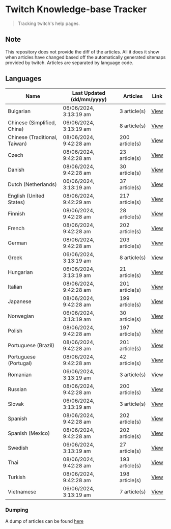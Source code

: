# Twitch Knowledge-base Tracker
> Tracking twitch's help pages. 

## Note
This repository does not provide the diff of the articles. All it does it show when articles have changed based
off the automatically generated sitemaps provided by twitch. Articles are separated by language code.

## Languages

| Name                          | Last Updated (dd/mm/yyyy) | Articles       | Link                   |
|-------------------------------|---------------------------|----------------|------------------------|
| Bulgarian                     | 06/06/2024, 3:13:19 am    | 3 article(s)   | [View](docs/bg.md)     |
| Chinese (Simplified, China)   | 06/06/2024, 3:13:19 am    | 8 article(s)   | [View](docs/zh_CN.md)  |
| Chinese (Traditional, Taiwan) | 08/06/2024, 9:42:28 am    | 200 article(s) | [View](docs/zh_TW.md)  |
| Czech                         | 08/06/2024, 9:42:28 am    | 23 article(s)  | [View](docs/cs.md)     |
| Danish                        | 08/06/2024, 9:42:28 am    | 30 article(s)  | [View](docs/da.md)     |
| Dutch (Netherlands)           | 06/06/2024, 3:13:19 am    | 37 article(s)  | [View](docs/nl_NL.md)  |
| English (United States)       | 08/06/2024, 9:42:29 am    | 217 article(s) | [View](docs/en_US.md)  |
| Finnish                       | 08/06/2024, 9:42:28 am    | 28 article(s)  | [View](docs/fi.md)     |
| French                        | 08/06/2024, 9:42:28 am    | 202 article(s) | [View](docs/fr.md)     |
| German                        | 08/06/2024, 9:42:28 am    | 203 article(s) | [View](docs/de.md)     |
| Greek                         | 06/06/2024, 3:13:19 am    | 8 article(s)   | [View](docs/el.md)     |
| Hungarian                     | 06/06/2024, 3:13:19 am    | 21 article(s)  | [View](docs/hu.md)     |
| Italian                       | 08/06/2024, 9:42:28 am    | 201 article(s) | [View](docs/it.md)     |
| Japanese                      | 08/06/2024, 9:42:28 am    | 199 article(s) | [View](docs/ja.md)     |
| Norwegian                     | 06/06/2024, 3:13:19 am    | 30 article(s)  | [View](docs/no.md)     |
| Polish                        | 08/06/2024, 9:42:28 am    | 197 article(s) | [View](docs/pl.md)     |
| Portuguese (Brazil)           | 08/06/2024, 9:42:28 am    | 201 article(s) | [View](docs/pt_BR.md)  |
| Portuguese (Portugal)         | 08/06/2024, 9:42:28 am    | 42 article(s)  | [View](docs/pt_PT.md)  |
| Romanian                      | 06/06/2024, 3:13:19 am    | 3 article(s)   | [View](docs/ro.md)     |
| Russian                       | 08/06/2024, 9:42:28 am    | 200 article(s) | [View](docs/ru.md)     |
| Slovak                        | 06/06/2024, 3:13:19 am    | 3 article(s)   | [View](docs/sk.md)     |
| Spanish                       | 08/06/2024, 9:42:28 am    | 202 article(s) | [View](docs/es.md)     |
| Spanish (Mexico)              | 08/06/2024, 9:42:28 am    | 202 article(s) | [View](docs/es_MX.md)  |
| Swedish                       | 06/06/2024, 3:13:19 am    | 27 article(s)  | [View](docs/sv.md)     |
| Thai                          | 08/06/2024, 9:42:28 am    | 193 article(s) | [View](docs/th.md)     |
| Turkish                       | 08/06/2024, 9:42:28 am    | 198 article(s) | [View](docs/tr.md)     |
| Vietnamese                    | 06/06/2024, 3:13:19 am    | 7 article(s)   | [View](docs/vi.md)     |

### Dumping
A dump of articles can be found [here](docs/RAW.md)